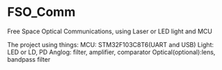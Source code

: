 # FSO_Comm
Free Space Optical Communications, using Laser or LED light and MCU

The project using things:
MCU:    STM32F103C8T6(UART and USB)
Light:  LED or LD, PD
Anglog: filter, amplifier, comparator
Optical(optional):lens, bandpass filter

